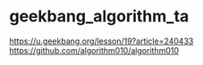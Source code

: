 # geekbang_algorithm_ta
https://u.geekbang.org/lesson/19?article=240433
https://github.com/algorithm010/algorithm010
